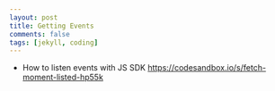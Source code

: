 ```yaml
---
layout: post
title: Getting Events 
comments: false
tags: [jekyll, coding]
---
```



- How to listen events with JS SDK 
	https://codesandbox.io/s/fetch-moment-listed-hp55k

	